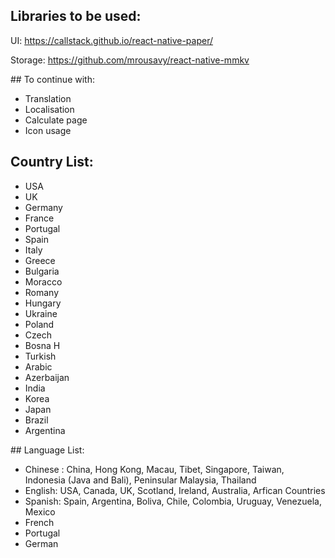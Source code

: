 ## Libraries to be used:
UI: https://callstack.github.io/react-native-paper/

Storage: https://github.com/mrousavy/react-native-mmkv

## To continue with:
- Translation
- Localisation
- Calculate page
- Icon usage

## Country List:
- USA
- UK
- Germany
- France
- Portugal
- Spain
- Italy
- Greece
- Bulgaria
- Moracco
- Romany
- Hungary
- Ukraine
- Poland
- Czech
- Bosna H
- Turkish
- Arabic
- Azerbaijan
- India
- Korea
- Japan
- Brazil
- Argentina


## Language List:
- Chinese : China, Hong Kong, Macau, Tibet, Singapore, Taiwan, Indonesia (Java and Bali), Peninsular Malaysia,	Thailand
- English: USA, Canada, UK, Scotland, Ireland, Australia, Arfican Countries
- Spanish: Spain, Argentina, Boliva, Chile, Colombia, Uruguay, Venezuela, Mexico
- French
- Portugal
- German